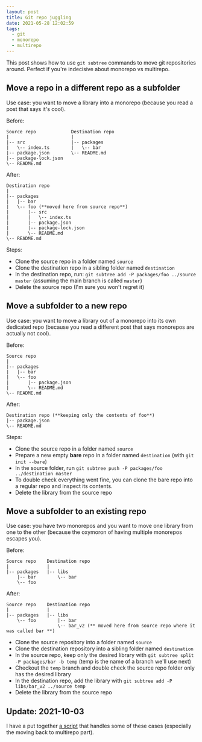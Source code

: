 ```yaml
---
layout: post
title: Git repo juggling
date: 2021-05-28 12:02:59
tags:
  - git
  - monorepo
  - multirepo
---
```


This post shows how to use `git subtree` commands to move git repositories around.
Perfect if you're indecisive about monorepo vs multirepo.

## Move a repo in a different repo as a subfolder

Use case: you want to move a library into a monorepo (because you read a post that says it's cool).

Before:

```
Source repo             Destination repo
|                       |
|-- src                 |-- packages
|   \-- index.ts        |   \-- bar
|-- package.json        \-- README.md
|-- package-lock.json
\-- README.md
```

After:

```
Destination repo
|
|-- packages
|   |-- bar
|   \-- foo (**moved here from source repo**)
|       |-- src
|       |   \-- index.ts
|       |-- package.json
|       |-- package-lock.json
|       \-- README.md
\-- README.md
```

Steps:

- Clone the source repo in a folder named `source`
- Clone the destination repo in a sibling folder named `destination`
- In the destination repo, run: `git subtree add -P packages/foo ../source master` (assuming the main branch is called `master`)
- Delete the source repo (I'm sure you won't regret it)

## Move a subfolder to a new repo

Use case: you want to move a library out of a monorepo into its own dedicated repo
(because you read a different post that says monorepos are actually not cool).

Before:

```
Source repo
|
|-- packages
|   |-- bar
|   \-- foo
|       |-- package.json
|       \-- README.md
\-- README.md
```

After:

```
Destination repo (**keeping only the contents of foo**)
|-- package.json
\-- README.md
```

Steps:

- Clone the source repo in a folder named `source`
- Prepare a new empty **bare** repo in a folder named `destination` (with `git init --bare`)
- In the source folder, run `git subtree push -P packages/foo ../destination master`
- To double check everything went fine, you can clone the bare repo into a regular repo and inspect
  its contents.
- Delete the library from the source repo

## Move a subfolder to an existing repo

Use case: you have two monorepos and you want to move one library from one to the other
(because the oxymoron of having multiple monorepos escapes you).

Before:

```
Source repo    Destination repo
|              |
|-- packages   |-- libs
    |-- bar        \-- bar
    \-- foo
```

After:

```
Source repo    Destination repo
|              |
|-- packages   |-- libs
    \-- foo        |-- bar
                   \-- bar_v2 (** moved here from source repo where it was called bar **)
```

- Clone the source repository into a folder named `source`
- Clone the destination repository into a sibling folder named `destination`
- In the source repo, keep only the desired library with `git subtree split -P packages/bar -b temp` (temp is the name of a branch we'll use next)
- Checkout the `temp` branch and double check the source repo folder only has the desired library
- In the destination repo, add the library with `git subtree add -P libs/bar_v2 ../source temp`
- Delete the library from the source repo

## Update: 2021-10-03

I have a put together [a script](https://github.com/ngeor/dotfiles/blob/trunk/bin/git-juggle.sh) that handles some of these cases
(especially the moving back to multirepo part).
